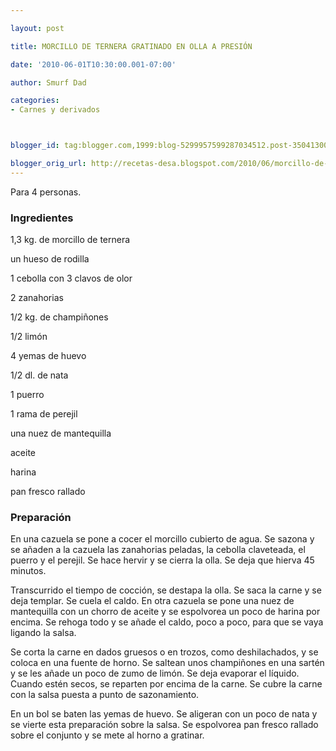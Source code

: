 ```yaml
---

layout: post

title: MORCILLO DE TERNERA GRATINADO EN OLLA A PRESIÓN

date: '2010-06-01T10:30:00.001-07:00'

author: Smurf Dad

categories:
- Carnes y derivados



blogger_id: tag:blogger.com,1999:blog-5299957599287034512.post-3504130070889982742

blogger_orig_url: http://recetas-desa.blogspot.com/2010/06/morcillo-de-ternera-gratinado-en-olla.html
---
```


Para 4 personas.

<h3>Ingredientes</h3>

1,3 kg. de morcillo de ternera

un hueso de rodilla

1 cebolla con 3 clavos de olor

2 zanahorias

1/2 kg. de champiñones

1/2 limón

4 yemas de huevo

1/2 dl. de nata

1 puerro

1 rama de perejil

una nuez de mantequilla

aceite

harina

pan fresco rallado

<h3>Preparación</h3>

En una cazuela se pone a cocer el morcillo cubierto de agua. Se sazona y se añaden a la cazuela las zanahorias peladas, la cebolla claveteada, el puerro y el perejil. Se hace hervir y se cierra la olla. Se deja que hierva 45 minutos.

Transcurrido el tiempo de cocción, se destapa la olla. Se saca la carne y se deja templar. Se cuela el caldo. En otra cazuela se pone una nuez de mantequilla con un chorro de aceite y se espolvorea un poco de harina por encima. Se rehoga todo y se añade el caldo, poco a poco, para que se vaya ligando la salsa.

Se corta la carne en dados gruesos o en trozos, como deshilachados, y se coloca en una fuente de horno. Se saltean unos champiñones en una sartén y se les añade un poco de zumo de limón. Se deja evaporar el líquido. Cuando estén secos, se reparten por encima de la carne. Se cubre la carne con la salsa puesta a punto de sazonamiento.

En un bol se baten las yemas de huevo. Se aligeran con un poco de nata y se vierte esta preparación sobre la salsa. Se espolvorea pan fresco rallado sobre el conjunto y se mete al horno a gratinar.